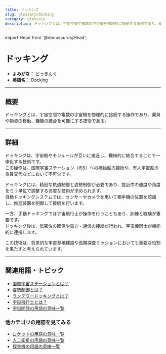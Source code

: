 ```yaml
---
title: ドッキング
slug: glossary/docking
category: glossary
description: ドッキングとは、宇宙空間で複数の宇宙機を物理的に接続する操作であり、乗員や物資の移動、機能の統合を可能にする技術である。
---
```


import Head from '@docusaurus/Head';

<Head>
  <script type="application/ld+json">
    {`{
      "@context": "https://schema.org",
      "@type": "DefinedTerm",
      "name": "ドッキング",
      "inDefinedTermSet": "https://www.space-portal.org",
      "termCode": "glossary/docking",
      "description": "ドッキングとは、宇宙空間で複数の宇宙機を物理的に接続する操作であり、乗員や物資の移動、機能の統合を可能にする技術である。",
      "url": "https://www.space-portal.org/docs/glossary/docking"
    }`}
  </script>
</Head>

# ドッキング

- **よみがな：** どっきんぐ  
- **英語名：** Docking  

---

## 概要

ドッキングとは、宇宙空間で複数の宇宙機を物理的に接続する操作であり、乗員や物資の移動、機能の統合を可能にする技術である。

---

## 詳細

ドッキングは、宇宙船やモジュールが互いに接近し、機械的に結合することで一体化する技術です。  
この操作は、国際宇宙ステーション（ISS）への補給船の接続や、有人宇宙船の乗員交代などにおいて不可欠です。  

ドッキングには、精密な軌道制御と姿勢制御が必要であり、接近中の速度や角度をミリ単位で調整する高度な技術が求められます。  
自動ドッキングシステムでは、センサーやカメラを用いて相手機の位置を認識し、推進装置を制御して接続を行います。  

一方、手動ドッキングでは宇宙飛行士が操作を行うこともあり、訓練と経験が重要です。  
ドッキング後は、気密性の確保や電力・通信の接続が行われ、宇宙機同士が機能的に連携します。  

この技術は、将来的な宇宙基地建設や長期探査ミッションにおいても重要な役割を果たすと考えられています。

---

## 関連用語・トピック

- [国際宇宙ステーションとは？](/docs/satellite/index/iss)  
- [姿勢制御とは？](/docs/control/technology/attitude-control)  
- [ランデヴードッキングとは？](/docs/control/technology/rendezvous-docking)  
- [宇宙飛行士とは？](/docs/glossary/astronaut)
- [宇宙開発の用語の意味一覧](/docs/category/glossary)

### 他カテゴリの用語を見てみる
- [ロケットの用語の意味一覧](/docs/category/rocket)
- [人工衛星の用語の意味一覧](/docs/category/satellite)
- [探査機の用語の意味一覧](/docs/category/explorer)